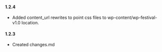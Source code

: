 #### 1.2.4
* Added content_url rewrites to point css files to wp-content/wp-festival-v1.0 location.

#### 1.2.3
* Created changes.md